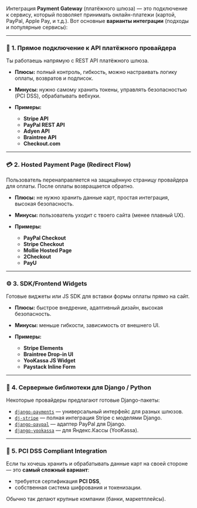 Интеграция **Payment Gateway** (платёжного шлюза) — это подключение к сервису, который позволяет принимать онлайн-платежи (картой, PayPal, Apple Pay, и т.д.).
Вот основные **варианты интеграции** (подходы и популярные сервисы):

---

### 🧩 **1. Прямое подключение к API платёжного провайдера**

Ты работаешь напрямую с REST API платёжного шлюза.

* **Плюсы:** полный контроль, гибкость, можно настраивать логику оплаты, возвратов и подписок.
* **Минусы:** нужно самому хранить токены, управлять безопасностью (PCI DSS), обрабатывать вебхуки.
* **Примеры:**

  * **Stripe API**
  * **PayPal REST API**
  * **Adyen API**
  * **Braintree API**
  * **Checkout.com**

---

### 💳 **2. Hosted Payment Page (Redirect Flow)**

Пользователь перенаправляется на защищённую страницу провайдера для оплаты. После оплаты возвращается обратно.

* **Плюсы:** не нужно хранить данные карт, простая интеграция, высокая безопасность.
* **Минусы:** пользователь уходит с твоего сайта (менее плавный UX).
* **Примеры:**

  * **PayPal Checkout**
  * **Stripe Checkout**
  * **Mollie Hosted Page**
  * **2Checkout**
  * **PayU**

---

### ⚙️ **3. SDK/Frontend Widgets**

Готовые виджеты или JS SDK для вставки формы оплаты прямо на сайт.

* **Плюсы:** быстрое внедрение, адаптивный дизайн, высокая безопасность.
* **Минусы:** меньше гибкости, зависимость от внешнего UI.
* **Примеры:**

  * **Stripe Elements**
  * **Braintree Drop-in UI**
  * **YooKassa JS Widget**
  * **Paystack Inline Form**

---

### 🔄 **4. Серверные библиотеки для Django / Python**

Некоторые провайдеры предлагают готовые Django-пакеты:

* [`django-payments`](https://github.com/mirumee/django-payments) — универсальный интерфейс для разных шлюзов.
* [`dj-stripe`](https://dj-stripe.readthedocs.io) — полная интеграция Stripe с моделями Django.
* [`django-paypal`](https://github.com/spookylukey/django-paypal) — адаптер PayPal для Django.
* [`django-yookassa`](https://pypi.org/project/django-yookassa/) — для Яндекс.Кассы (YooKassa).

---

### 🔐 **5. PCI DSS Compliant Integration**

Если ты хочешь хранить и обрабатывать данные карт на своей стороне — это **самый сложный вариант**:

* требуется сертификация **PCI DSS**,
* собственная система шифрования и токенизации.

Обычно так делают крупные компании (банки, маркетплейсы).

